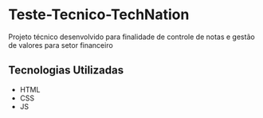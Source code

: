 # Teste-Tecnico-TechNation
Projeto técnico desenvolvido para finalidade  de controle de notas e gestão de valores para setor financeiro

## Tecnologias Utilizadas
* HTML
* CSS
* JS